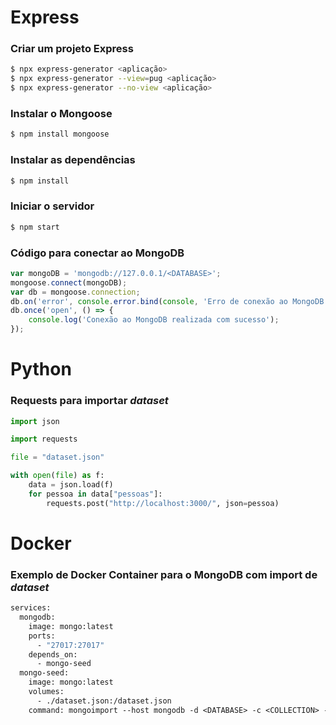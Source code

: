 # Express

### Criar um projeto Express

```bash
$ npx express-generator <aplicação>
$ npx express-generator --view=pug <aplicação>
$ npx express-generator --no-view <aplicação>
```

### Instalar o Mongoose

```bash
$ npm install mongoose
```

### Instalar as dependências

```bash
$ npm install
```

### Iniciar o servidor

```bash
$ npm start
```

### Código para conectar ao MongoDB

```javascript
var mongoDB = 'mongodb://127.0.0.1/<DATABASE>';
mongoose.connect(mongoDB);
var db = mongoose.connection;
db.on('error', console.error.bind(console, 'Erro de conexão ao MongoDB'));
db.once('open', () => {
    console.log('Conexão ao MongoDB realizada com sucesso');
});
```

# Python

### Requests para importar _dataset_

```python
import json

import requests

file = "dataset.json"

with open(file) as f:
    data = json.load(f)
    for pessoa in data["pessoas"]:
        requests.post("http://localhost:3000/", json=pessoa)
```

# Docker

### Exemplo de Docker Container para o MongoDB com import de _dataset_

```dockerfile
services:
  mongodb:
    image: mongo:latest
    ports:
      - "27017:27017"
    depends_on:
      - mongo-seed
  mongo-seed:
    image: mongo:latest
    volumes:
      - ./dataset.json:/dataset.json
    command: mongoimport --host mongodb -d <DATABASE> -c <COLLECTION> --type json --file dataset.json --jsonArray
```
